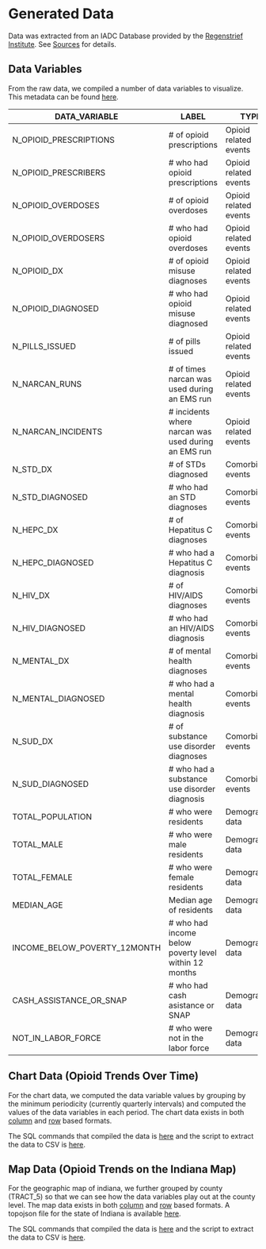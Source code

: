 # Generated Data

Data was extracted from an IADC Database provided by the [Regenstrief Institute](https://www.regenstrief.org/). See [Sources](../sources/index.md) for details.

## Data Variables

From the raw data, we compiled a number of data variables to visualize. This metadata can be found [here](data-variables.csv).

DATA_VARIABLE | LABEL | TYPE | SCALE
--------------|-------|------|-------
N_OPIOID_PRESCRIPTIONS | # of opioid prescriptions | Opioid related events | Events
N_OPIOID_PRESCRIBERS | # who had opioid prescriptions | Opioid related events | Persons
N_OPIOID_OVERDOSES | # of opioid overdoses | Opioid related events | Events
N_OPIOID_OVERDOSERS | # who had opioid overdoses | Opioid related events | Persons
N_OPIOID_DX | # of opioid misuse diagnoses | Opioid related events | Events
N_OPIOID_DIAGNOSED | # who had opioid misuse diagnosed | Opioid related events | Persons
N_PILLS_ISSUED | # of pills issued | Opioid related events | Pills
N_NARCAN_RUNS | # of times narcan was used during an EMS run | Opioid related events | Events
N_NARCAN_INCIDENTS | # incidents where narcan was used during an EMS run | Opioid related events | Events
N_STD_DX | # of STDs diagnosed | Comorbid events | Events
N_STD_DIAGNOSED | # who had an STD diagnoses | Comorbid events | Persons
N_HEPC_DX | # of Hepatitus C diagnoses | Comorbid events | Events
N_HEPC_DIAGNOSED | # who had a Hepatitus C diagnosis | Comorbid events | Persons
N_HIV_DX | # of HIV/AIDS diagnoses | Comorbid events | Events
N_HIV_DIAGNOSED | # who had an HIV/AIDS diagnosis | Comorbid events | Persons
N_MENTAL_DX | # of mental health diagnoses | Comorbid events | Events
N_MENTAL_DIAGNOSED | # who had a mental health diagnosis | Comorbid events | Persons
N_SUD_DX | # of substance use disorder diagnoses | Comorbid events | Events
N_SUD_DIAGNOSED | # who had a substance use disorder diagnosis | Comorbid events | Persons
TOTAL_POPULATION | # who were residents | Demographic data | Persons
TOTAL_MALE | # who were male residents | Demographic data | Persons
TOTAL_FEMALE | # who were female residents | Demographic data | Persons
MEDIAN_AGE | Median age of residents | Demographic data | Age
INCOME_BELOW_POVERTY_12MONTH | # who had income below poverty level within 12 months | Demographic data | Persons
CASH_ASSISTANCE_OR_SNAP | # who had cash asistance or SNAP | Demographic data | Persons
NOT_IN_LABOR_FORCE | # who were not in the labor force | Demographic data | Persons

## Chart Data (Opioid Trends Over Time)

For the chart data, we computed the data variable values by grouping by the minimum periodicity (currently quarterly intervals) and computed the values of the data variables in each period. The chart data exists in both [column](chart-data.csv) and [row](chart-data-row-based.csv) based formats.

The SQL commands that compiled the data is [here](https://github.com/cns-iu/opioid-trends/blob/master/src/create-chart-db.sql) and the script to extract the data to CSV is [here](https://github.com/cns-iu/opioid-trends/blob/master/scripts/10-extract-chart-data.sh).

## Map Data (Opioid Trends on the Indiana Map)

For the geographic map of indiana, we further grouped by county (TRACT_5) so that we can see how the data variables play out at the county level. The map data exists in both [column](geomap-data.csv) and [row](geomap-data-row-based.csv) based formats. A topojson file for the state of Indiana is available [here](indiana.topojson).

The SQL commands that compiled the data is [here](https://github.com/cns-iu/opioid-trends/blob/master/src/create-geomap-db.sql) and the script to extract the data to CSV is [here](https://github.com/cns-iu/opioid-trends/blob/master/scripts/10-extract-geomap-data.sh).
